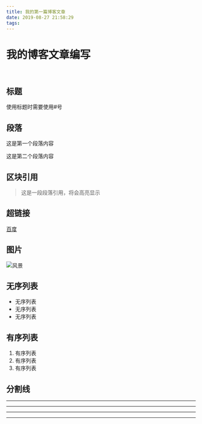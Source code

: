 ```yaml
---
title: 我的第一篇博客文章
date: 2019-08-27 21:58:29
tags:
---
```

# 我的博客文章编写<br><br>
<!-- more -->
## 标题 
使用标题时需要使用#号 
## 段落 
这是第一个段落内容

这是第二个段落内容
## 区块引用 
> 这是一段段落引用，将会高亮显示 
## 超链接
[百度](http://www.baidu.com) 
## 图片 
![风景](https://ss0.bdstatic.com/70cFvHSh_Q1YnxGkpoWK1HF6hhy/it/u=2115448595,3265608281&fm=26&gp=0.jpg) 
## 无序列表 
* 无序列表
* 无序列表
* 无序列表
## 有序列表
1. 有序列表
2. 有序列表
3. 有序列表
## 分割线 
-----
---
***
****